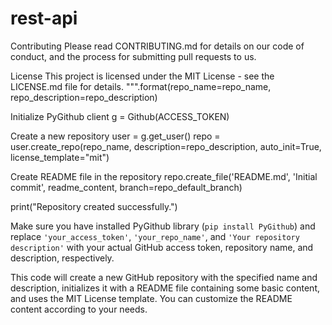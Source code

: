 # rest-api
Contributing
Please read CONTRIBUTING.md for details on our code of conduct, and the process for submitting pull requests to us.

License
This project is licensed under the MIT License - see the LICENSE.md file for details.
""".format(repo_name=repo_name, repo_description=repo_description)

Initialize PyGithub client
g = Github(ACCESS_TOKEN)

Create a new repository
user = g.get_user()
repo = user.create_repo(repo_name, description=repo_description, auto_init=True, license_template="mit")

Create README file in the repository
repo.create_file('README.md', 'Initial commit', readme_content, branch=repo_default_branch)

print("Repository created successfully.")

Make sure you have installed PyGithub library (`pip install PyGithub`) and replace `'your_access_token'`, `'your_repo_name'`, and `'Your repository description'` with your actual GitHub access token, repository name, and description, respectively.

This code will create a new GitHub repository with the specified name and description, initializes it with a README file containing some basic content, and uses the MIT License template. You can customize the README content according to your needs.

